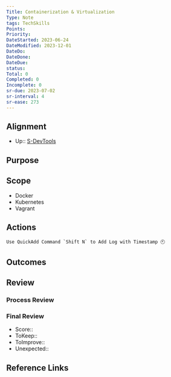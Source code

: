 ```yaml
---
Title: Containerization & Virtualization
Type: Note
tags: TechSkills
Points: 
Priority: 
DateStarted: 2023-06-24
DateModified: 2023-12-01
DateDo: 
DateDone: 
DateDue: 
status: 
Total: 0
Completed: 0
Incomplete: 0
sr-due: 2023-07-02
sr-interval: 4
sr-ease: 273
---
```

## Alignment
- Up:: [S-DevTools](S-DevTools.md)
## Purpose
## Scope
- Docker
- Kubernetes
- Vagrant
## Actions 

```ad-tip
Use QuickAdd Command `Shift N` to Add Log with Timestamp 🕙
```

## Outcomes
## Review
### Process Review
### Final Review
- Score::
- ToKeep:: 
- ToImprove:: 
- Unexpected::  
## Reference Links
